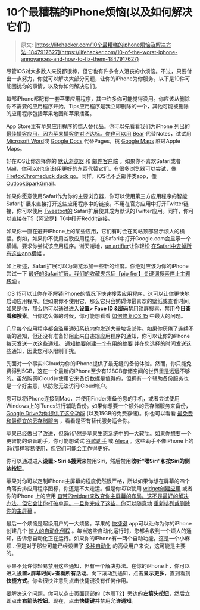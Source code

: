 # 10个最糟糕的iPhone烦恼(以及如何解决它们)

> 原文: [https://lifehacker.com/10个最糟糕的iphone烦恼及解决方法-1847917627](https://lifehacker.com/10-of-the-worst-iphone-annoyances-and-how-to-fix-them-1847917627)

尽管iOS对大多数人来说都很棒，但它也有许多令人沮丧的小烦恼。不过，只要付出一点努力，你就可以解决大部分问题，让你的iPhone为你服务。以下是10件可能困扰你的事情，以及你如何解决它们。

每部iPhone都配有一套苹果应用程序，其中许多你可能觉得没用。你应该从删除你不需要的应用程序开始。Tips应用程序是我立即删除的一个，其他可能被删除的应用程序包括苹果地图和苹果播客。

App Store里有苹果应用程序的惊人替代品。你可以先看看我们为iPhone 列出的 [最佳播客应用，因为苹果播客绝对*不*达标。你也可以用](https://lifehacker.com/the-best-iphone-podcast-managers-for-2018-1830569398) [Bear](https://apps.apple.com/app/bear/id1016366447) 代替Notes，试试用[Microsoft Word](https://apps.apple.com/app/microsoft-word/id586447913)或 [Google Docs](https://apps.apple.com/app/google-docs-sync-edit-share/id842842640) 代替Pages，挑 [Google Maps](https://apps.apple.com/app/google-maps/id585027354) 胜过Apple Maps。

好在iOS让你选择你的 [默认浏览器](https://lifehacker.com/how-to-change-your-default-browser-on-ios-ipados-1845029421) 和 [邮件客户端](https://lifehacker.com/how-to-force-ios14-to-use-gmail-as-your-default-mail-ap-1845109089) 。如果你不喜欢Safari或者Mail，你可以(也应该)用更好的东西代替它们。有很多浏览器可以尝试，像[Firefox](https://apps.apple.com/app/firefox-private-safe-browser/id989804926)[Chrome](https://apps.apple.com/app/google-chrome/id535886823)[duck duck go](https://apps.apple.com/app/duckduckgo-privacy-browser/id663592361)。同样，iOS也不乏邮件类app，像[Outlook](https://apps.apple.com/app/microsoft-outlook/id951937596)[Spark](https://apps.apple.com/app/spark-mail-email-by-readdle/id997102246)[Gmail](https://apps.apple.com/app/gmail-email-by-google/id422689480)。

如果你愿意使用Safari作为你的主要浏览器，你可以使用第三方应用程序的智能Safari扩展来直接打开这些应用程序中的链接。不用在官方应用中打开Twitter链接，你可以使用 [Tweetbot的](https://apps.apple.com/app/tweetbot-6-for-twitter/id1527500834) Safari扩展使其成为默认的Twitter应用。同样，你可以直接在T5【阿波罗】T6中打开Reddit链接。

如果你一直在避开iPhone上的某些应用，它们有时会在网站顶部显示烦人的横幅。例如，如果你不使用谷歌应用程序，在Safari中打开Google.com会显示一个横幅，要求你尝试该应用程序。谢天谢地，[un artifier](https://apps.apple.com/app/unsmartifier/id1587069869)让你轻松 [在Safari中去掉所有这些app横幅](https://lifehacker.com/how-to-get-rid-of-those-annoying-app-banners-in-safari-1847900915) 。

如上所述，Safari扩展可以为浏览添加一些新的维度。你绝对应该为你的iPhone 尝试一下 [最好的Safari扩展。我们的收藏夹包括](https://lifehacker.com/12-better-ways-to-browse-the-internet-on-your-iphone-1847726577)[【pip fier】](https://apps.apple.com/app/pipifier/id1234771095)[关键词搜索](https://apps.apple.com/us/app/keyword-search/id1558453954)[停止主题移动](https://apps.apple.com/app/stopthemadness-mobile/id1583082931) 。

iOS 15可以让你在不解锁iPhone的情况下快速搜索应用程序，这可以让你更快地启动应用程序。但如果你不使用它，那么它只会妨碍你最喜欢的壁纸或查看时间。如果是你，那么你可以通过进入**设置> Face ID &密码**禁用锁屏搜索，禁用**今日查看和搜索**。当你这么做的时候，你可能想看看 [如何修复iOS 15](https://lifehacker.com/10-of-the-biggest-annoyances-in-ios-15-and-ipados-15-a-1847728838/) 中最大的问题。

几乎每个应用程序都会滥用通知系统向你发送大量垃圾邮件。如果你厌倦了连续不断的通知，但还没有准备好阻止来自违规应用程序的通知，你可以让你的iPhone每天发送一次这些通知。 [通知摘要创建一个有用的摘要](https://lifehacker.com/avoid-unnecessary-distractions-in-ios-15-with-notificat-1847376058) 并在您选择的时间发送这些通知，因此您可以限制干扰。

先面对一个事实:iCloud为你的iPhone提供了最无缝的备份体验。然而，你只能免费得到5GB，这在一个最新的iPhone至少有128GB存储空间的世界里是远远不够的。虽然购买iCloud并使用它来备份数据是值得的，但拥有一个辅助备份服务也是一个好主意，以防您无法访问iCloud帐户。

您可以将iPhone连接到Mac，并使用Finder来备份您的手机，或者尝试使用Windows上的iTunes进行辅助备份。如果你想要一个额外的云存储服务来备份， [Google Drive为你提供了这个功能](https://lifehacker.com/11-google-drive-features-everyone-should-know-about-1847775515/slides/12) (以及15GB的免费存储)。你也可以看看 [最免费和最便宜的云存储服务](https://lifehacker.com/google-one-is-now-open-for-everyone-but-is-it-a-good-d-1826049257) ，看看是否有替代服务适合你。

苹果已经做出了改进，但Siri仍然是苹果生态系统中的一大软肋。如果你想要一个更智能的语音助手，你可能想试试 [谷歌助手](https://apps.apple.com/app/google-assistant/id1220976145) 或 [Alexa](https://apps.apple.com/app/amazon-alexa/id944011620) 。这些助手不像iPhone上的Siri那样容易使用，但它们可能会工作得更好。

你可以通过进入**设置> Siri &搜索**来禁用Siri，然后禁用**收听“嘿Siri”**和**按Siri的侧边按钮**。

苹果对你可以定制iPhone主屏幕的程度仍然很严格，所以如果你想在屏幕的四个角落安排应用程序图标，你还是不太走运。但是你*可以*使用 [widget创建应用](https://lifehacker.com/how-to-create-a-countdown-widget-in-ios-14-1845586527) 或者你的iPhone 上的应用 [自带的widget来改变你主屏幕的布局。这不是最好的解决办法，但它会让你打破单调。一旦你完成了这些，你可以随意地](https://lifehacker.com/heres-every-new-iphone-widget-that-comes-with-ios-15-1847673062) [重新排列或删除你的主屏幕](https://lifehacker.com/how-to-rearrange-or-delete-home-screens-in-ios-15-1847709234) 。

最后一个烦恼是超级用户的一大烦恼。苹果的 [快捷键](https://apps.apple.com/app/shortcuts/id915249334) app可以让你为你的iPhone创建几个 [惊人的自动化例程](https://lifehacker.com/how-to-trigger-automatic-shortcuts-in-ios-13-1835516448) 。每当这些自动化运行时，您都会收到一个烦人的通知，告诉您自动化正在运行。如果你的iPhone有一两个自动功能，这是一个小麻烦...但是对于那些可能已经设置了 [多种自动化](https://lifehacker.com/automatically-change-your-apple-watch-face-by-location-1845304120) 的高级用户来说，这可能是主要的。

苹果不允许你轻易禁用这些通知，但有一个解决办法。在你的iPhone上，你可以进入**设置>屏幕时间>查看所有活动**。向下滚动到通知，点击**显示更多**，直到看到**快捷方式**。你会很快注意到点击快捷键没有任何作用。

要解决这个问题，你可以点击页面顶部的【本周T2】旁边的**左箭头按钮**，然后立即点击**右箭头按钮**。现在，点击**快捷键**并禁用**允许通知**。